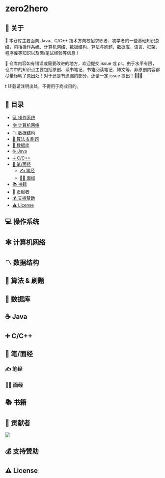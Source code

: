 # zero2hero

## 📢 关于

💯 本仓库主要面向 Java、C/C++ 技术方向校招求职者、初学者的一些基础知识总结，包括操作系统、计算机网络、数据结构、算法与刷题、数据库、语言、框架、程序库等知识以及面/笔试经验等信息！

🔔 仓库内容如有错误或需要改进的地方，欢迎提交 issue 或 pr。由于水平有限，仓库中的知识点主要包括原创、读书笔记、书籍阅读笔记、博文等，非原创内容都尽量标明了原出处！对于还是有遗漏的部分，还请一定 issue 提出！🙏🙏🙏

❗ 转载请注明出处，不得用于商业目的。

## 📇 目录

- [💻 操作系统](#system)
- [🕸 计算机网络](#network)
- [〽️ 数据结构](#data-structure)
- [🔋 算法 & 刷题](#algorithm)
- [💾 数据库](#database)
- [☕ Java](#java)
- [➕ C/C++](#cc)
- [📝 笔/面经](#interview)
	- [✍ 笔经](#write)
	- [👨‍💻 面经](#speak)
- [📚 书籍](#book)
- [👬 贡献者](#contributor)
- [💰 支持赞助](#support)
- [⚠ License](#license)


## 💻 操作系统
<a id="system"></a>

## 🕸 计算机网络
<a id="network"></a>

##  〽️ 数据结构
<a id="data-structure"></a>

## 🔋 算法 & 刷题
<a id="algorithm"></a>

## 💾 数据库
<a id="database"></a>

## ☕ Java
<a id="java"></a>

## ➕ C/C++
<a id="cc"></a>

## 📝 笔/面经
<a id="interview"></a>

### ✍ 笔经
<a id="write"></a>

### 👨‍💻 面经
<a id="speak"></a>

## 📚 书籍
<a id="book"></a>

## 👬 贡献者

<a id="contributor"></a>

[![](https://opencollective.com/zero2hero/contributors.svg)](https://github.com/cunyu1943/zero2hero/graphs/contributors)

## 💰 支持赞助

<a id="support"></a>

## ⚠ License
<a id="license"></a>